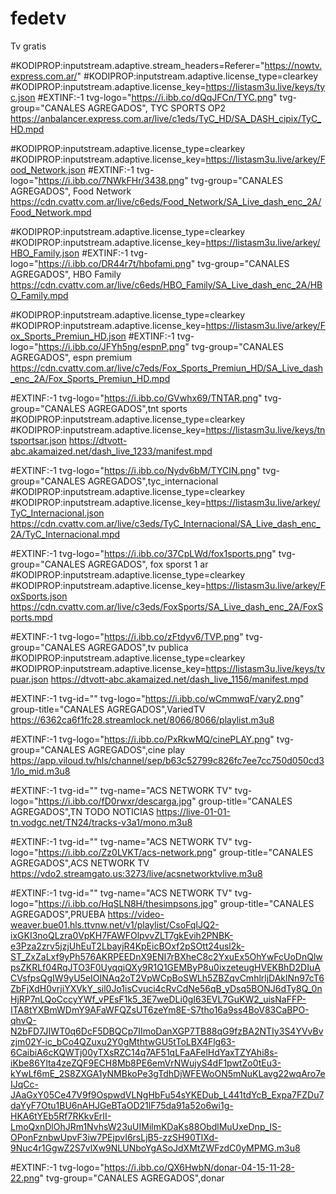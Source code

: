 # fedetv
Tv gratis 

#KODIPROP:inputstream.adaptive.stream_headers=Referer="https://nowtv.express.com.ar/"
#KODIPROP:inputstream.adaptive.license_type=clearkey
#KODIPROP:inputstream.adaptive.license_key=https://listasm3u.live/keys/tyc.json
#EXTINF:-1 tvg-logo="https://i.ibb.co/dQqJFCn/TYC.png" tvg-group="CANALES AGREGADOS", TYC SPORTS OP2
https://anbalancer.express.com.ar/live/c1eds/TyC_HD/SA_DASH_cipix/TyC_HD.mpd

#KODIPROP:inputstream.adaptive.license_type=clearkey
#KODIPROP:inputstream.adaptive.license_key=https://listasm3u.live/arkey/Food_Network.json
#EXTINF:-1 tvg-logo="https://i.ibb.co/7NWkFHr/3438.png" tvg-group="CANALES AGREGADOS", Food Network 
https://cdn.cvattv.com.ar/live/c6eds/Food_Network/SA_Live_dash_enc_2A/Food_Network.mpd

#KODIPROP:inputstream.adaptive.license_type=clearkey
#KODIPROP:inputstream.adaptive.license_key=https://listasm3u.live/arkey/HBO_Family.json
#EXTINF:-1 tvg-logo="https://i.ibb.co/DR44r7t/hbofami.png" tvg-group="CANALES AGREGADOS", HBO Family 
https://cdn.cvattv.com.ar/live/c6eds/HBO_Family/SA_Live_dash_enc_2A/HBO_Family.mpd

#KODIPROP:inputstream.adaptive.license_type=clearkey
#KODIPROP:inputstream.adaptive.license_key=https://listasm3u.live/arkey/Fox_Sports_Premiun_HD.json
#EXTINF:-1 tvg-logo="https://i.ibb.co/JFYh5ng/espnP.png" tvg-group="CANALES AGREGADOS", espn premium
https://cdn.cvattv.com.ar/live/c7eds/Fox_Sports_Premiun_HD/SA_Live_dash_enc_2A/Fox_Sports_Premiun_HD.mpd

#EXTINF:-1 tvg-logo="https://i.ibb.co/GVwhx69/TNTAR.png" tvg-group="CANALES AGREGADOS",tnt sports 
#KODIPROP:inputstream.adaptive.license_type=clearkey
#KODIPROP:inputstream.adaptive.license_key=https://listasm3u.live/keys/tntsportsar.json
https://dtvott-abc.akamaized.net/dash_live_1233/manifest.mpd

#EXTINF:-1 tvg-logo="https://i.ibb.co/Nydv6bM/TYCIN.png" tvg-group="CANALES AGREGADOS",tyc_internacional
#KODIPROP:inputstream.adaptive.license_type=clearkey
#KODIPROP:inputstream.adaptive.license_key=https://listasm3u.live/arkey/TyC_Internacional.json
https://cdn.cvattv.com.ar/live/c3eds/TyC_Internacional/SA_Live_dash_enc_2A/TyC_Internacional.mpd

#EXTINF:-1 tvg-logo="https://i.ibb.co/37CpLWd/fox1sports.png" tvg-group="CANALES AGREGADOS", fox sporst 1 ar
#KODIPROP:inputstream.adaptive.license_type=clearkey
#KODIPROP:inputstream.adaptive.license_key=https://listasm3u.live/arkey/FoxSports.json
https://cdn.cvattv.com.ar/live/c3eds/FoxSports/SA_Live_dash_enc_2A/FoxSports.mpd

#EXTINF:-1 tvg-logo="https://i.ibb.co/zFtdyv6/TVP.png" tvg-group="CANALES AGREGADOS",tv publica
#KODIPROP:inputstream.adaptive.license_type=clearkey
#KODIPROP:inputstream.adaptive.license_key=https://listasm3u.live/keys/tvpuar.json
https://dtvott-abc.akamaized.net/dash_live_1156/manifest.mpd

#EXTINF:-1 tvg-id="" tvg-logo="https://i.ibb.co/wCmmwqF/vary2.png" group-title="CANALES AGREGADOS",VariedTV
https://6362ca6f1fc28.streamlock.net/8066/8066/playlist.m3u8

#EXTINF:-1 tvg-logo="https://i.ibb.co/PxRkwMQ/cinePLAY.png" tvg-group="CANALES AGREGADOS",cine play
https://app.viloud.tv/hls/channel/sep/b63c52799c826fc7ee7cc750d050cd31/lo_mid.m3u8

#EXTINF:-1 tvg-id="" tvg-name="ACS NETWORK TV" tvg-logo="https://i.ibb.co/fD0rwxr/descarga.jpg" group-title="CANALES AGREGADOS",TN TODO NOTICIAS
https://live-01-01-tn.vodgc.net/TN24/tracks-v3a1/mono.m3u8

#EXTINF:-1 tvg-id="" tvg-name="ACS NETWORK TV" tvg-logo="https://i.ibb.co/Zz0LVKT/acs-network.png" group-title="CANALES AGREGADOS",ACS NETWORK TV
https://vdo2.streamgato.us:3273/live/acsnetworktvlive.m3u8


#EXTINF:-1 tvg-id="" tvg-name="ACS NETWORK TV" tvg-logo="https://i.ibb.co/HqSLN8H/thesimpsons.jpg" group-title="CANALES AGREGADOS",PRUEBA
https://video-weaver.bue01.hls.ttvnw.net/v1/playlist/CsoFqIJQ2-ixGKI3noQLzra0VpKH7FAWFOlpvvZLT7gkEvih2PNBK-e3Pza2zrv5jzjUhEuT2LbayjR4KpEicBOxf2pSOtt24usl2k-ST_ZxZaLxf9yPh576AKRPEEDnX9ENI7rBXheC8c2YxuEx5OhYwFcUoDnQlwpsZKRLf04RqJTO3F0UyqqiQXy9R1Q1GEMByP8u0ixzeteugHVEKBhD2DIuACVsfpsQgIW9yU5eIOINAq2oT2VpWCpBoSWLh5ZBZqvCmhlrljDAklNn97cT6ZbFjXdH0vrjiYXVkY_sil0Jo1isCvuci4cRvCdNe56qB_yDsq5BONJ6dTy8Q_0nHjRP7nLQoCccyYWf_vPEsF1k5_3E7weDLi0gI63EVL7GuKW2_uisNaFFP-ITA8tYXBmWDmY9AFaWFQZsUT6zeYm8E-S7tho16a9ss4BoV83CaBPO-qhvQ-N2bFD7JIWT0q6DcF5DBQCp7IImoDanXGP7TB88qG9fzBA2NTIy3S4YVvBvzjm02Y-ic_bCo4QZuxu2Y0gMthtwGU5tToLBX4Flg63-6CaibiA6cKQWTj00yTXsRZC14q7AF51qLFaAFelHdYaxTZYAhi8s-iKbe86Ylta4zeZQF9ECH8Mb8PE6emVrNWujyS4dF1pwtZo0tEu3-kYwLf6mE_2S8ZXGA1yNMBkoPe3gTdhDjWFEWoON5mNuKLavg22wqAro7eIJqCc-JAaGxY05Ce47V9f9OspwdVLNgHbFu54sYKEDub_L441tdYcB_Expa7FZDu7daYyF7Otu1BU6nAHJGeBTaOD21lF75da91a52o6wi1g-HKA6tYEb5Rf7RKkvErII-LmoQxnDlOhJRm1NvhsW23uUIMilmKDaKs88ObdlMuUxeDnp_IS-OPonFznbwUpvF3iw7PEjpvI6rsLjB5-zzSH90TlXd-9Nuc4r1GgwZ2S7vlXw9NLUNboYgASoJdXMtZWFzdC0yMPMG.m3u8


#EXTINF:-1 tvg-logo="https://i.ibb.co/QX6HwbN/donar-04-15-11-28-22.png" tvg-group="CANALES AGREGADOS",donar










